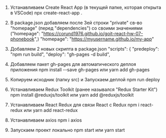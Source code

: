 1. Устанавливаем Create React App (в текущей папке, которая открыта в VSCode)
   npx create-react-app .

2. В package.json добавляем после 3ей строки "private" св-во "homepage"
   (перед "dependencies") со своими значениями
   ("homepage": "https://corund1976.github.io/goit-react-hw-07-phonebook",)
   "homepage": "https://myusername.github.io/my-app"

3. Добавляем 2 новых скрипта в package.json
   "scripts": {
   "predeploy": "npm run build",
   "deploy": "gh-pages -d build",

4. Добавляем пакет gh-pages для автоматического деплоя приложения
   npm install --save gh-pages или
   yarn add gh-pages

5. Копируем исходник (папку src) и Запускаем деплой
   npm run deploy

6. Устанавливаем Redux Toolkit (ранее назывался "Redux Starter Kit")
   npm install @reduxjs/toolkit или
   yarn add @reduxjs/toolkit

7. Устанавливаем React Redux для связи React с Redux
   npm i react-redux или
   yarn add react-redux

8. Устанавливаем axios
   npm i axios

9. Запускаем проект локально
   npm start или
   yarn start
